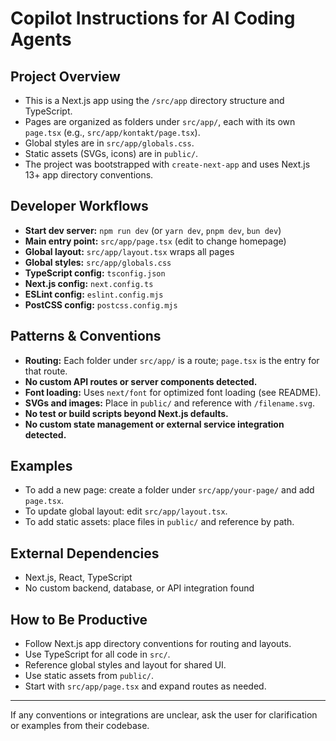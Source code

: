 # Copilot Instructions for AI Coding Agents

## Project Overview

- This is a Next.js app using the `/src/app` directory structure and TypeScript.
- Pages are organized as folders under `src/app/`, each with its own `page.tsx` (e.g., `src/app/kontakt/page.tsx`).
- Global styles are in `src/app/globals.css`.
- Static assets (SVGs, icons) are in `public/`.
- The project was bootstrapped with `create-next-app` and uses Next.js 13+ app directory conventions.

## Developer Workflows

- **Start dev server:** `npm run dev` (or `yarn dev`, `pnpm dev`, `bun dev`)
- **Main entry point:** `src/app/page.tsx` (edit to change homepage)
- **Global layout:** `src/app/layout.tsx` wraps all pages
- **Global styles:** `src/app/globals.css`
- **TypeScript config:** `tsconfig.json`
- **Next.js config:** `next.config.ts`
- **ESLint config:** `eslint.config.mjs`
- **PostCSS config:** `postcss.config.mjs`

## Patterns & Conventions

- **Routing:** Each folder under `src/app/` is a route; `page.tsx` is the entry for that route.
- **No custom API routes or server components detected.**
- **Font loading:** Uses `next/font` for optimized font loading (see README).
- **SVGs and images:** Place in `public/` and reference with `/filename.svg`.
- **No test or build scripts beyond Next.js defaults.**
- **No custom state management or external service integration detected.**

## Examples

- To add a new page: create a folder under `src/app/your-page/` and add `page.tsx`.
- To update global layout: edit `src/app/layout.tsx`.
- To add static assets: place files in `public/` and reference by path.

## External Dependencies

- Next.js, React, TypeScript
- No custom backend, database, or API integration found

## How to Be Productive

- Follow Next.js app directory conventions for routing and layouts.
- Use TypeScript for all code in `src/`.
- Reference global styles and layout for shared UI.
- Use static assets from `public/`.
- Start with `src/app/page.tsx` and expand routes as needed.

---

If any conventions or integrations are unclear, ask the user for clarification or examples from their codebase.
